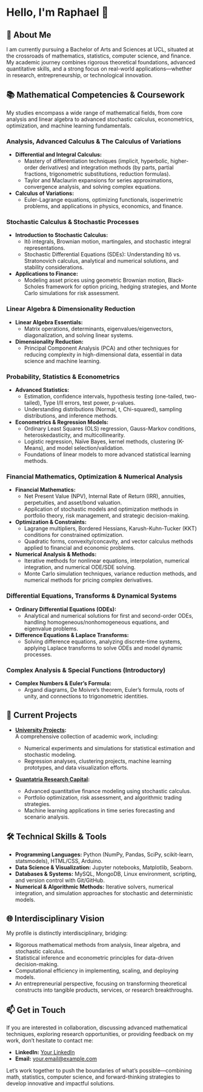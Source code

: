 # Hello, I'm Raphael 👋

## 🌟 About Me

I am currently pursuing a Bachelor of Arts and Sciences at UCL, situated at the crossroads of mathematics, statistics, computer science, and finance. My academic journey combines rigorous theoretical foundations, advanced quantitative skills, and a strong focus on real-world applications—whether in research, entrepreneurship, or technological innovation.

## 📚 Mathematical Competencies & Coursework

My studies encompass a wide range of mathematical fields, from core analysis and linear algebra to advanced stochastic calculus, econometrics, optimization, and machine learning fundamentals.

### Analysis, Advanced Calculus & The Calculus of Variations
- **Differential and Integral Calculus:**  
  - Mastery of differentiation techniques (implicit, hyperbolic, higher-order derivatives) and integration methods (by parts, partial fractions, trigonometric substitutions, reduction formulas).  
  - Taylor and Maclaurin expansions for series approximations, convergence analysis, and solving complex equations.
- **Calculus of Variations:**  
  - Euler-Lagrange equations, optimizing functionals, isoperimetric problems, and applications in physics, economics, and finance.

### Stochastic Calculus & Stochastic Processes
- **Introduction to Stochastic Calculus:**  
  - Itô integrals, Brownian motion, martingales, and stochastic integral representations.  
  - Stochastic Differential Equations (SDEs): Understanding Itô vs. Stratonovich calculus, analytical and numerical solutions, and stability considerations.
- **Applications to Finance:**  
  - Modeling asset prices using geometric Brownian motion, Black-Scholes framework for option pricing, hedging strategies, and Monte Carlo simulations for risk assessment.

### Linear Algebra & Dimensionality Reduction
- **Linear Algebra Essentials:**  
  - Matrix operations, determinants, eigenvalues/eigenvectors, diagonalization, and solving linear systems.  
- **Dimensionality Reduction:**  
  - Principal Component Analysis (PCA) and other techniques for reducing complexity in high-dimensional data, essential in data science and machine learning.

### Probability, Statistics & Econometrics
- **Advanced Statistics:**  
  - Estimation, confidence intervals, hypothesis testing (one-tailed, two-tailed), Type I/II errors, test power, p-values.  
  - Understanding distributions (Normal, t, Chi-squared), sampling distributions, and inference methods.
- **Econometrics & Regression Models:**  
  - Ordinary Least Squares (OLS) regression, Gauss-Markov conditions, heteroskedasticity, and multicollinearity.  
  - Logistic regression, Naïve Bayes, kernel methods, clustering (K-Means), and model selection/validation.  
  - Foundations of linear models to more advanced statistical learning methods.

### Financial Mathematics, Optimization & Numerical Analysis
- **Financial Mathematics:**  
  - Net Present Value (NPV), Internal Rate of Return (IRR), annuities, perpetuities, and asset/bond valuation.  
  - Application of stochastic models and optimization methods in portfolio theory, risk management, and strategic decision-making.
- **Optimization & Constraints:**
  - Lagrange multipliers, Bordered Hessians, Karush-Kuhn-Tucker (KKT) conditions for constrained optimization.  
  - Quadratic forms, convexity/concavity, and vector calculus methods applied to financial and economic problems.
- **Numerical Analysis & Methods:**
  - Iterative methods for nonlinear equations, interpolation, numerical integration, and numerical ODE/SDE solving.  
  - Monte Carlo simulation techniques, variance reduction methods, and numerical methods for pricing complex derivatives.

### Differential Equations, Transforms & Dynamical Systems
- **Ordinary Differential Equations (ODEs):**  
  - Analytical and numerical solutions for first and second-order ODEs, handling homogeneous/nonhomogeneous equations, and eigenvalue problems.
- **Difference Equations & Laplace Transforms:**
  - Solving difference equations, analyzing discrete-time systems, applying Laplace transforms to solve ODEs and model dynamic processes.

### Complex Analysis & Special Functions (Introductory)
- **Complex Numbers & Euler’s Formula:**
  - Argand diagrams, De Moivre’s theorem, Euler’s formula, roots of unity, and connections to trigonometric identities.

## 🔭 Current Projects

- **[University Projects](https://github.com/Raphaeldavid203/University-Projects):**  
  A comprehensive collection of academic work, including:  
  - Numerical experiments and simulations for statistical estimation and stochastic modeling.  
  - Regression analyses, clustering projects, machine learning prototypes, and data visualization efforts.
  
- **[Quantatria Research Capital](https://github.com/Raphaeldavid203/Quantatria):**  
  - Advanced quantitative finance modeling using stochastic calculus.  
  - Portfolio optimization, risk assessment, and algorithmic trading strategies.  
  - Machine learning applications in time series forecasting and scenario analysis.

## 🛠 Technical Skills & Tools

- **Programming Languages:** Python (NumPy, Pandas, SciPy, scikit-learn, statsmodels), HTML/CSS, Arduino.
- **Data Science & Visualization:** Jupyter notebooks, Matplotlib, Seaborn.
- **Databases & Systems:** MySQL, MongoDB, Linux environment, scripting, and version control with Git/GitHub.
- **Numerical & Algorithmic Methods:** Iterative solvers, numerical integration, and simulation approaches for stochastic and deterministic models.

## 🌐 Interdisciplinary Vision

My profile is distinctly interdisciplinary, bridging:
- Rigorous mathematical methods from analysis, linear algebra, and stochastic calculus.
- Statistical inference and econometric principles for data-driven decision-making.
- Computational efficiency in implementing, scaling, and deploying models.
- An entrepreneurial perspective, focusing on transforming theoretical constructs into tangible products, services, or research breakthroughs.

## 📫 Get in Touch

If you are interested in collaboration, discussing advanced mathematical techniques, exploring research opportunities, or providing feedback on my work, don’t hesitate to contact me:

- **LinkedIn:** [Your LinkedIn](https://www.linkedin.com/in/yourprofile/)  
- **Email:** [your.email@example.com](mailto:your.email@example.com)

Let’s work together to push the boundaries of what’s possible—combining math, statistics, computer science, and forward-thinking strategies to develop innovative and impactful solutions.





